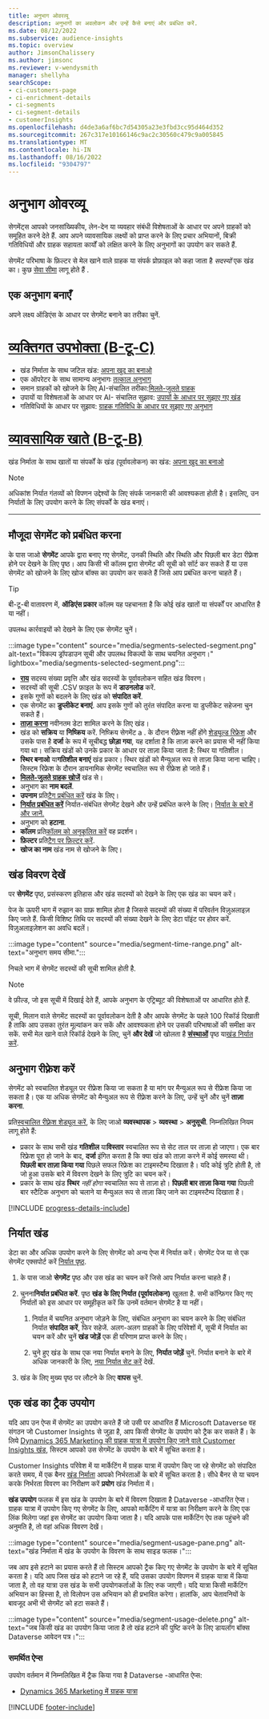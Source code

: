 ```yaml
---
title: अनुभाग ओवरव्यू
description: अनुभागों का अवलोकन और उन्हें कैसे बनाएं और प्रबंधित करें.
ms.date: 08/12/2022
ms.subservice: audience-insights
ms.topic: overview
author: JimsonChalissery
ms.author: jimsonc
ms.reviewer: v-wendysmith
manager: shellyha
searchScope:
- ci-customers-page
- ci-enrichment-details
- ci-segments
- ci-segment-details
- customerInsights
ms.openlocfilehash: d4de3a6af6bc7d54305a23e3fbd3cc95d464d352
ms.sourcegitcommit: 267c317e10166146c9ac2c30560c479c9a005845
ms.translationtype: MT
ms.contentlocale: hi-IN
ms.lasthandoff: 08/16/2022
ms.locfileid: "9304797"
---
```

# <a name="segments-overview"></a>अनुभाग ओवरव्यू

सेगमेंट्स आपको जनसांख्यिकीय, लेन-देन या व्यवहार संबंधी विशेषताओं के आधार पर अपने ग्राहकों को समूहित करने देते हैं. आप अपने व्यावसायिक लक्ष्यों को प्राप्त करने के लिए प्रचार अभियानों, बिक्री गतिविधियों और ग्राहक सहायता कार्यों को लक्षित करने के लिए अनुभागों का उपयोग कर सकते हैं.

सेगमेंट परिभाषा के फ़िल्टर से मेल खाने वाले ग्राहक या संपर्क प्रोफ़ाइल को कहा जाता है *सदस्यों* एक खंड का। कुछ [सेवा सीमा](/dynamics365/customer-insights/service-limits) लागू होते हैं .

## <a name="create-a-segment"></a>एक अनुभाग बनाएँ

अपने लक्ष्य ऑडिएंस के आधार पर सेगमेंट बनाने का तरीका चुनें.

# <a name="individual-consumers-b-to-c"></a>[व्यक्तिगत उपभोक्ता (B-टू-C)](#tab/b2c)

- खंड निर्माता के साथ जटिल खंड: [अपना खुद का बनाओ](segment-builder.md)
- एक ऑपरेटर के साथ सामान्य अनुभागः [तत्काल अनुभाग](segment-quick.md)
- समान ग्राहकों को खोजने के लिए AI-संचालित तरीका:[मिलते-जुलते ग्राहक](find-similar-customer-segments.md)
- उपायों या विशेषताओं के आधार पर AI- संचालित सुझाव: [उपायों के आधार पर सुझाए गए खंड](suggested-segments.md)
- गतिविधियों के आधार पर सुझाव: [ग्राहक गतिविधि के आधार पर सुझाए गए अनुभाग](suggested-segments-activity.md)

# <a name="business-accounts-b-to-b"></a>[व्यावसायिक खाते (B-टू-B)](#tab/b2b)

खंड निर्माता के साथ खातों या संपर्कों के खंड (पूर्वावलोकन) का खंड: [अपना खुद का बनाओ](segment-builder.md)

> [!NOTE]
> अधिकांश निर्यात गंतव्यों को विपणन उद्देश्यों के लिए संपर्क जानकारी की आवश्यकता होती है। इसलिए, उन निर्यातों के लिए उपयोग करने के लिए संपर्कों के खंड बनाएं।

---

## <a name="manage-existing-segments"></a>मौजूदा सेगमेंट को प्रबंधित करना

के पास जाओ **सेगमेंट** आपके द्वारा बनाए गए सेगमेंट, उनकी स्थिति और स्थिति और पिछली बार डेटा रीफ़्रेश होने पर देखने के लिए पृष्ठ। आप किसी भी कॉलम द्वारा सेगमेंट की सूची को सॉर्ट कर सकते हैं या उस सेगमेंट को खोजने के लिए खोज बॉक्स का उपयोग कर सकते हैं जिसे आप प्रबंधित करना चाहते हैं।

> [!TIP]
> बी-टू-बी वातावरण में, **ऑडिएंस प्रकार** कॉलम यह पहचानता है कि कोई खंड खातों या संपर्कों पर आधारित है या नहीं।

उपलब्ध कार्रवाइयों को देखने के लिए एक सेगमेंट चुनें।

:::image type="content" source="media/segments-selected-segment.png" alt-text="विकल्प ड्रॉपडाउन सूची और उपलब्ध विकल्पों के साथ चयनित अनुभाग।" lightbox="media/segments-selected-segment.png":::

- [**राय**](#view-segment-details) सदस्य संख्या प्रवृत्ति और खंड सदस्यों के पूर्वावलोकन सहित खंड विवरण।
- सदस्यों की सूची .CSV फ़ाइल के रूप में **डाउनलोड** करें.
- इसके गुणों को बदलने के लिए खंड को **संपादित करें**.
- एक सेगमेंट का **डुप्लीकेट बनाएं**. आप इसके गुणों को तुरंत संपादित करना या डुप्लीकेट सहेजना चुन सकते हैं।
- [**ताज़ा करना**](#refresh-segments) नवीनतम डेटा शामिल करने के लिए खंड।
- खंड को **सक्रिय** या **निष्क्रिय** करें. निष्क्रिय सेगमेंट a . के दौरान रीफ़्रेश नहीं होंगे [शेड्यूल्ड रिफ्रेश](schedule-refresh.md) और उसके पास है **दर्जा** के रूप में सूचीबद्ध **छोड़ा गया**, यह दर्शाता है कि ताज़ा करने का प्रयास भी नहीं किया गया था। सक्रिय खंडों को उनके प्रकार के आधार पर ताज़ा किया जाता है: स्थिर या गतिशील।
- **स्थिर बनाओ** या**गतिशील बनाएं** खंड प्रकार। स्थिर खंडों को मैन्युअल रूप से ताज़ा किया जाना चाहिए। सिस्टम रिफ्रेश के दौरान डायनामिक सेगमेंट स्वचालित रूप से रीफ्रेश हो जाते हैं।
- [**मिलते-जुलते ग्राहक खोजें**](find-similar-customer-segments.md) खंड से।
- अनुभाग का **नाम बदलें**.
- **उपनाम** प्रति[टैग प्रबंधित करें](work-with-tags-columns.md#manage-tags) खंड के लिए।
- [**निर्यात प्रबंधित करें**](#export-segments) निर्यात-संबंधित सेगमेंट देखने और उन्हें प्रबंधित करने के लिए। [निर्यात के बारे में और जानें.](export-destinations.md)
- अनुभाग को **हटाना**.
- **कॉलम** प्रति[कॉलम को अनुकूलित करें](work-with-tags-columns.md#customize-columns) वह प्रदर्शन।
- **फ़िल्टर** प्रति[टैग पर फ़िल्टर करें](work-with-tags-columns.md#filter-on-tags).
- **खोज का नाम** खंड नाम से खोजने के लिए।

## <a name="view-segment-details"></a>खंड विवरण देखें

पर **सेगमेंट** पृष्ठ, प्रसंस्करण इतिहास और खंड सदस्यों को देखने के लिए एक खंड का चयन करें।

पेज के ऊपरी भाग में रुझान का ग्राफ़ शामिल होता है जिससे सदस्यों की संख्या में परिवर्तन विज़ुअलाइज़ किए जाते हैं. किसी विशिष्ट तिथि पर सदस्यों की संख्या देखने के लिए डेटा पॉइंट पर होवर करें. विज़ुअलाइज़ेशन का अवधि बदलें।

:::image type="content" source="media/segment-time-range.png" alt-text="अनुभाग समय सीमा.":::

निचले भाग में सेगमेंट सदस्यों की सूची शामिल होती है.

> [!NOTE]
> वे फ़ील्ड, जो इस सूची में दिखाई देते हैं, आपके अनुभाग के एट्रिब्यूट की विशेषताओं पर आधारित होते हैं.
>
> सूची, मिलान वाले सेगमेंट सदस्यों का पूर्वावलोकन देती है और आपके सेगमेंट के पहले 100 रिकॉर्ड दिखाती है ताकि आप उसका तुरंत मूल्यांकन कर सकें और आवश्यकता होने पर उसकी परिभाषाओं की समीक्षा कर सकें. सभी मेल खाने वाले रिकॉर्ड देखने के लिए, चुनें **और देखें** जो खोलता है [**संस्थाओं**](entities.md) पृष्ठ या[खंड निर्यात करें](export-destinations.md).

## <a name="refresh-segments"></a>अनुभाग रीफ़्रेश करें

सेगमेंट को स्वचालित शेड्यूल पर रीफ्रेश किया जा सकता है या मांग पर मैन्युअल रूप से रीफ्रेश किया जा सकता है। एक या अधिक सेगमेंट को मैन्युअल रूप से रीफ़्रेश करने के लिए, उन्हें चुनें और चुनें **ताज़ा करना**.

प्रति[स्वचालित रीफ़्रेश शेड्यूल करें](schedule-refresh.md), के लिए जाओ **व्यवस्थापक** > **व्यवस्था** > **अनुसूची**. निम्नलिखित नियम लागू होते हैं:

- प्रकार के साथ सभी खंड **गतिशील** या**विस्तार** स्वचालित रूप से सेट ताल पर ताज़ा हो जाएगा। एक बार रिफ्रेश पूरा हो जाने के बाद, **दर्जा** इंगित करता है कि क्या खंड को ताज़ा करने में कोई समस्या थी। **पिछली बार ताज़ा किया गया** पिछले सफल रिफ्रेश का टाइमस्टैम्प दिखाता है। यदि कोई त्रुटि होती है, तो जो हुआ उसके बारे में विवरण देखने के लिए त्रुटि का चयन करें।
- प्रकार के साथ खंड **स्थिर** *नहीं होगा* स्वचालित रूप से ताज़ा हो। **पिछली बार ताज़ा किया गया** पिछली बार स्टैटिक अनुभाग को चलाने या मैन्युअल रूप से ताज़ा किए जाने का टाइमस्टैम्प दिखाता है।

[!INCLUDE [progress-details-include](includes/progress-details-pane.md)]

## <a name="export-segments"></a>निर्यात खंड

डेटा का और अधिक उपयोग करने के लिए सेगमेंट को अन्य ऐप्स में निर्यात करें। सेगमेंट पेज या से एक सेगमेंट एक्सपोर्ट करें [निर्यात पृष्ठ](export-destinations.md).

1. के पास जाओ **सेगमेंट** पृष्ठ और उस खंड का चयन करें जिसे आप निर्यात करना चाहते हैं।

1. चुनना**निर्यात प्रबंधित करें**. पृष्ठ **खंड के लिए निर्यात (पूर्वावलोकन)** खुलता है. सभी कॉन्फ़िगर किए गए निर्यातों को इस आधार पर समूहीकृत करें कि उनमें वर्तमान सेगमेंट है या नहीं।

   1. निर्यात में चयनित अनुभाग जोड़ने के लिए, संबंधित अनुभाग का चयन करने के लिए संबंधित निर्यात **संपादित करें**, फिर सहेजें. अलग-अलग ग्राहकों के लिए परिवेशों में, सूची में निर्यात का चयन करें और चुनें **खंड जोड़ें** एक ही परिणाम प्राप्त करने के लिए।

   1. चुने हुए खंड के साथ एक नया निर्यात बनाने के लिए, **निर्यात जोड़ें** चुनें. निर्यात बनाने के बारे में अधिक जानकारी के लिए, [नया निर्यात सेट करें](export-destinations.md#set-up-a-new-export) देखें.

1. खंड के लिए मुख्य पृष्ठ पर लौटने के लिए **वापस** चुनें.

## <a name="track-usage-of-a-segment"></a>एक खंड का ट्रैक उपयोग

यदि आप उन ऐप्स में सेगमेंट का उपयोग करते हैं जो उसी पर आधारित हैं Microsoft Dataverse वह संगठन जो Customer Insights से जुड़ा है, आप किसी सेगमेंट के उपयोग को ट्रैक कर सकते हैं। के लिये [Dynamics 365 Marketing की ग्राहक यात्रा में उपयोग किए जाने वाले Customer Insights खंड](/dynamics365/marketing/real-time-marketing-ci-profile), सिस्टम आपको उस सेगमेंट के उपयोग के बारे में सूचित करता है।

Customer Insights परिवेश में या मार्केटिंग में ग्राहक यात्रा में उपयोग किए जा रहे सेगमेंट को संपादित करते समय, में एक बैनर [खंड निर्माता](segment-builder.md) आपको निर्भरताओं के बारे में सूचित करता है। सीधे बैनर से या चयन करके निर्भरता विवरण का निरीक्षण करें **प्रयोग** खंड निर्माता में।

**खंड उपयोग** फलक में इस खंड के उपयोग के बारे में विवरण दिखाता है Dataverse -आधारित ऐप्स। ग्राहक यात्रा में उपयोग किए गए सेगमेंट के लिए, आपको मार्केटिंग में यात्रा का निरीक्षण करने के लिए एक लिंक मिलेगा जहां इस सेगमेंट का उपयोग किया जाता है। यदि आपके पास मार्केटिंग ऐप तक पहुंचने की अनुमति है, तो वहां अधिक विवरण देखें।

:::image type="content" source="media/segment-usage-pane.png" alt-text="खंड निर्माता में खंड के उपयोग के विवरण के साथ साइड फलक।":::

जब आप इसे हटाने का प्रयास करते हैं तो सिस्टम आपको ट्रैक किए गए सेगमेंट के उपयोग के बारे में सूचित करता है। यदि आप जिस खंड को हटाने जा रहे हैं, यदि उसका उपयोग विपणन में ग्राहक यात्रा में किया जाता है, तो वह यात्रा उस खंड के सभी उपयोगकर्ताओं के लिए रुक जाएगी। यदि यात्रा किसी मार्केटिंग अभियान का हिस्सा है, तो विलोपन उस अभियान को ही प्रभावित करेगा। हालांकि, आप चेतावनियों के बावजूद अभी भी सेगमेंट को हटा सकते हैं।

:::image type="content" source="media/segment-usage-delete.png" alt-text="जब किसी खंड का उपयोग किया जाता है तो खंड हटाने की पुष्टि करने के लिए डायलॉग बॉक्स Dataverse आवेदन पत्र।":::

### <a name="supported-apps"></a>समर्थित ऐप्स

उपयोग वर्तमान में निम्नलिखित में ट्रैक किया गया है Dataverse -आधारित ऐप्स:

- [Dynamics 365 Marketing में ग्राहक यात्रा](/dynamics365/marketing/real-time-marketing-ci-profile)

[!INCLUDE [footer-include](includes/footer-banner.md)]
